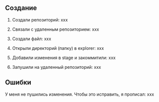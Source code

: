 ## Создание
1) Создали репозиторий:
xxx

2) Связали с удаленным репозиторием:
xxx

3) Создали файл:
xxx

4) Открыли директорий (папку) в explorer:
xxx

5) Добавили изменения в stage и закоммитили:
xxx

6) Запушили на удаленный репозиторий:
xxx

## Ошибки

У меня не пушились изменения. Чтобы это исправить, я прописал:
xxx
